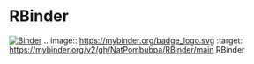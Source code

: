 # RBinder
[![Binder](https://mybinder.org/badge_logo.svg)](https://mybinder.org/v2/gh/NatPombubpa/RBinder/main)
.. image:: https://mybinder.org/badge_logo.svg
 :target: https://mybinder.org/v2/gh/NatPombubpa/RBinder/main
RBinder
